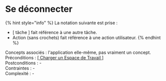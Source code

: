 # Se déconnecter

{% hint style="info" %}
La notation suivante est prise :

* \[ tâche \] fait référence à une autre tâche.
* Action \(sans crochets\) fait référence à une action utilisateur.
{% endhint %}

Concepts associés : l'application elle-même, pas vraiment un concept.  
Préconditions : [\[ Charger un Espace de Travail \]](charger-un-espace-de-travail.md)  
Postconditions : -  
Contraintes : -  
Complexité : -

